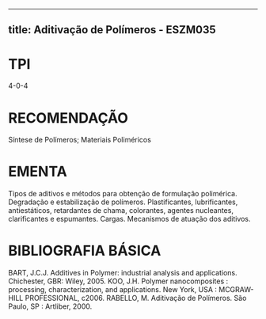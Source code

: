 
---
title: Aditivação de Polímeros - ESZM035 
---

# TPI

4-0-4

# RECOMENDAÇÃO

Síntese de Polímeros; Materiais Poliméricos

# EMENTA

Tipos de aditivos e métodos para obtenção de formulação polimérica. Degradação e estabilização de polímeros. Plastificantes, lubrificantes, antiestáticos, retardantes de chama, colorantes, agentes nucleantes, clarificantes e espumantes. Cargas. Mecanismos de atuação dos aditivos.

# BIBLIOGRAFIA BÁSICA

BART, J.C.J. Additives in Polymer: industrial analysis and applications. Chichester, GBR: Wiley, 2005.
KOO, J.H. Polymer nanocomposites : processing, characterization, and applications. New York, USA : MCGRAW-HILL PROFESSIONAL, c2006.
RABELLO, M. Aditivação de Polímeros. São Paulo, SP : Artliber, 2000.
        